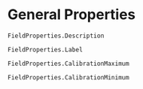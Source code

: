 # General Properties

```@docs
FieldProperties.Description

FieldProperties.Label

FieldProperties.CalibrationMaximum

FieldProperties.CalibrationMinimum
```

